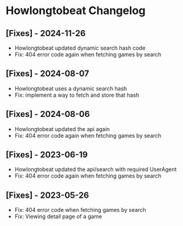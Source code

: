 # Howlongtobeat Changelog

## [Fixes] - 2024-11-26

- Howlongtobeat updated dynamic search hash code
- Fix: 404 error code again when fetching games by search

## [Fixes] - 2024-08-07

- Howlongtobeat uses a dynamic search hash
- Fix: implement a way to fetch and store that hash

## [Fixes] - 2024-08-06

- Howlongtobeat updated the api again
- Fix: 404 error code again when fetching games by search

## [Fixes] - 2023-06-19

- Howlongtobeat updated the api/search with required UserAgent
- Fix: 404 error code again when fetching games by search

## [Fixes] - 2023-05-26

- Fix: 404 error code when fetching games by search
- Fix: Viewing detail page of a game
